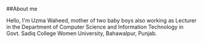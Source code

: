 ##About me

Hello, I'm Uzma Waheed, mother of two baby boys also working as Lecturer in the Department of Computer Science and Information Technology in Govt. Sadiq College Women University, Bahawalpur, Punjab. 


<!--
**uzma4794/uzma4794** is a ✨ _special_ ✨ repository because its `README.md` (this file) appears on your GitHub profile.

Here are some ideas to get you started:

- 🔭 I’m currently working on ...
- 🌱 I’m currently learning ...
- 👯 I’m looking to collaborate on ...
- 🤔 I’m looking for help with ...
- 💬 Ask me about ...
- 📫 How to reach me: ...
- 😄 Pronouns: ...
- ⚡ Fun fact: ...
-->
